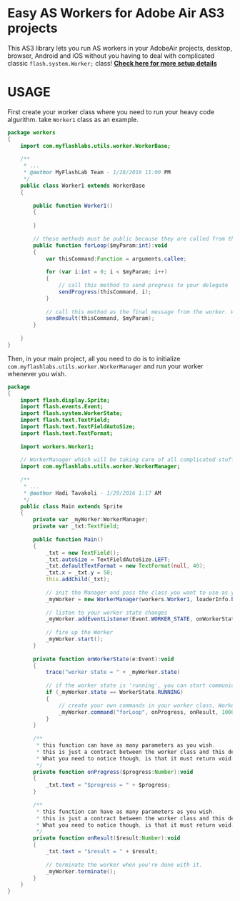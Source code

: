 # Easy AS Workers for Adobe Air AS3 projects
This AS3 library lets you run AS workers in your AdobeAir projects, desktop, browser, Android and iOS without you having to deal with complicated classic ```flash.system.Worker;``` class! [**Check here for more setup details**](http://www.myflashlabs.com/developer-friendly-as-worker-api/)

# USAGE
First create your worker class where you need to run your heavy code algurithm. take ```Worker1``` class as an example.
```actionscript
package workers
{
	import com.myflashlabs.utils.worker.WorkerBase;
	
	/**
	 * ...
	 * @author MyFlashLab Team - 1/28/2016 11:00 PM
	 */
	public class Worker1 extends WorkerBase
	{
		
		public function Worker1()
		{
		
		}
		
		// these methods must be public because they are called from the main thread.
		public function forLoop($myParam:int):void
		{
			var thisCommand:Function = arguments.callee;
			
			for (var i:int = 0; i < $myParam; i++)
			{
				// call this method to send progress to your delegate
				sendProgress(thisCommand, i);
			}
			
			// call this method as the final message from the worker. When this is called, you cannot send anymore "sendProgress"
			sendResult(thisCommand, $myParam);
		}
	
	}
}
```

Then, in your main project, all you need to do is to initialize ```com.myflashlabs.utils.worker.WorkerManager``` and run your worker whenever you wish.
```actionscript
package
{
	import flash.display.Sprite;
	import flash.events.Event;
	import flash.system.WorkerState;
	import flash.text.TextField;
	import flash.text.TextFieldAutoSize;
	import flash.text.TextFormat;
	
	import workers.Worker1;
	
	// WorkerManager which will be taking care of all complicated stuff about AS Workers for you
	import com.myflashlabs.utils.worker.WorkerManager;
	
	/**
	 * ...
	 * @author Hadi Tavakoli - 1/29/2016 1:17 AM
	 */
	public class Main extends Sprite
	{
		private var _myWorker:WorkerManager;
		private var _txt:TextField;
		
		public function Main()
		{
			_txt = new TextField();
			_txt.autoSize = TextFieldAutoSize.LEFT;
			_txt.defaultTextFormat = new TextFormat(null, 40);
			_txt.x = _txt.y = 50;
			this.addChild(_txt);
			
			// init the Manager and pass the class you want to use as your Worker
			_myWorker = new WorkerManager(workers.Worker1, loaderInfo.bytes, this);
			
			// listen to your worker state changes
			_myWorker.addEventListener(Event.WORKER_STATE, onWorkerState);
			
			// fire up the Worker
			_myWorker.start();
		}
		
		private function onWorkerState(e:Event):void
		{
			trace("worker state = " + _myWorker.state)
			
			// if the worker state is 'running', you can start communicating
			if (_myWorker.state == WorkerState.RUNNING)
			{
				// create your own commands in your worker class, Worker1, i.e "forLoop" in this sample and pass in as many parameters as you wish
				_myWorker.command("forLoop", onProgress, onResult, 10000);
			}
		}
		
		/**
		 * this function can have as many parameters as you wish. 
		 * this is just a contract between the worker class and this delegate.
		 * What you need to notice though, is that it must return void.
		 */
		private function onProgress($progress:Number):void
		{
			_txt.text = "$progress = " + $progress;
		}
		
		/**
		 * this function can have as many parameters as you wish. 
		 * this is just a contract between the worker class and this delegate.
		 * What you need to notice though, is that it must return void.
		 */
		private function onResult($result:Number):void
		{
			_txt.text = "$result = " + $result;
			
			// terminate the worker when you're done with it.
			_myWorker.terminate();
		}
	}
}
```